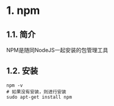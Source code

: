 # 1. npm
## 1.1. 简介
NPM是随同NodeJS一起安装的包管理工具

## 1.2. 安装
```shell
npm -v
# 如果没有安装，则进行安装
sudo apt-get install npm
```
